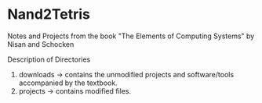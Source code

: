 # Nand2Tetris
Notes and Projects from the book "The Elements of Computing Systems" by Nisan and Schocken

Description of Directories
  1. downloads -> contains the unmodified projects and software/tools accompanied by the textbook.
  2. projects  -> contains modified files.
